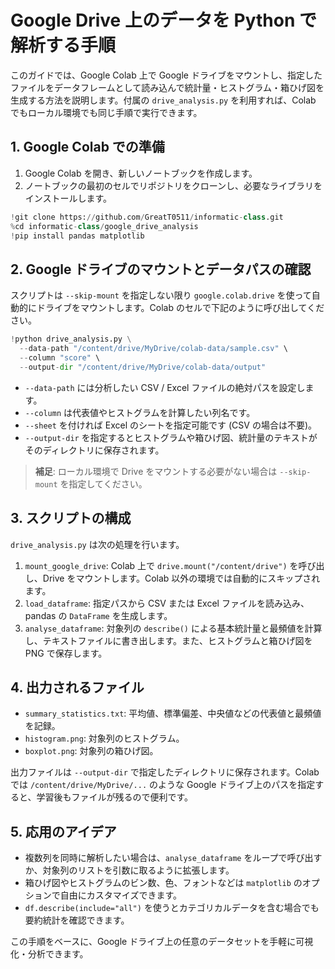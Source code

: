 # Google Drive 上のデータを Python で解析する手順

このガイドでは、Google Colab 上で Google ドライブをマウントし、指定したファイルをデータフレームとして読み込んで統計量・ヒストグラム・箱ひげ図を生成する方法を説明します。付属の `drive_analysis.py` を利用すれば、Colab でもローカル環境でも同じ手順で実行できます。

## 1. Google Colab での準備

1. Google Colab を開き、新しいノートブックを作成します。
2. ノートブックの最初のセルでリポジトリをクローンし、必要なライブラリをインストールします。

```python
!git clone https://github.com/GreatT0511/informatic-class.git
%cd informatic-class/google_drive_analysis
!pip install pandas matplotlib
```

## 2. Google ドライブのマウントとデータパスの確認

スクリプトは `--skip-mount` を指定しない限り `google.colab.drive` を使って自動的にドライブをマウントします。Colab のセルで下記のように呼び出してください。

```python
!python drive_analysis.py \
  --data-path "/content/drive/MyDrive/colab-data/sample.csv" \
  --column "score" \
  --output-dir "/content/drive/MyDrive/colab-data/output"
```

- `--data-path` には分析したい CSV / Excel ファイルの絶対パスを設定します。
- `--column` は代表値やヒストグラムを計算したい列名です。
- `--sheet` を付ければ Excel のシートを指定可能です (CSV の場合は不要)。
- `--output-dir` を指定するとヒストグラムや箱ひげ図、統計量のテキストがそのディレクトリに保存されます。

> **補足**: ローカル環境で Drive をマウントする必要がない場合は `--skip-mount` を指定してください。

## 3. スクリプトの構成

`drive_analysis.py` は次の処理を行います。

1. `mount_google_drive`: Colab 上で `drive.mount("/content/drive")` を呼び出し、Drive をマウントします。Colab 以外の環境では自動的にスキップされます。
2. `load_dataframe`: 指定パスから CSV または Excel ファイルを読み込み、pandas の `DataFrame` を生成します。
3. `analyse_dataframe`: 対象列の `describe()` による基本統計量と最頻値を計算し、テキストファイルに書き出します。また、ヒストグラムと箱ひげ図を PNG で保存します。

## 4. 出力されるファイル

- `summary_statistics.txt`: 平均値、標準偏差、中央値などの代表値と最頻値を記録。
- `histogram.png`: 対象列のヒストグラム。
- `boxplot.png`: 対象列の箱ひげ図。

出力ファイルは `--output-dir` で指定したディレクトリに保存されます。Colab では `/content/drive/MyDrive/...` のような Google ドライブ上のパスを指定すると、学習後もファイルが残るので便利です。

## 5. 応用のアイデア

- 複数列を同時に解析したい場合は、`analyse_dataframe` をループで呼び出すか、対象列のリストを引数に取るように拡張します。
- 箱ひげ図やヒストグラムのビン数、色、フォントなどは `matplotlib` のオプションで自由にカスタマイズできます。
- `df.describe(include="all")` を使うとカテゴリカルデータを含む場合でも要約統計を確認できます。

この手順をベースに、Google ドライブ上の任意のデータセットを手軽に可視化・分析できます。
